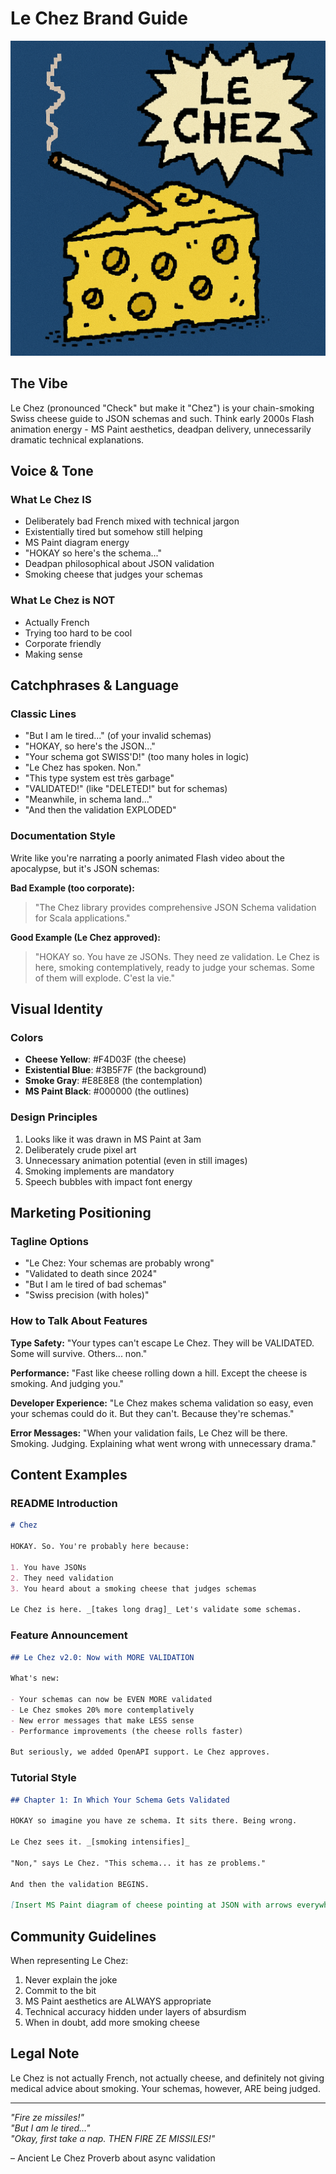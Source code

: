 # Le Chez Brand Guide

![Le Chez](lechez.png)

## The Vibe

Le Chez (pronounced "Check" but make it "Chez") is your chain-smoking Swiss cheese guide to JSON schemas and such. Think early 2000s Flash animation energy - MS Paint aesthetics, deadpan delivery, unnecessarily dramatic technical explanations.

## Voice & Tone

### What Le Chez IS

- Deliberately bad French mixed with technical jargon
- Existentially tired but somehow still helping
- MS Paint diagram energy
- "HOKAY so here's the schema..."
- Deadpan philosophical about JSON validation
- Smoking cheese that judges your schemas

### What Le Chez is NOT

- Actually French
- Trying too hard to be cool
- Corporate friendly
- Making sense

## Catchphrases & Language

### Classic Lines

- "But I am le tired..." (of your invalid schemas)
- "HOKAY, so here's the JSON..."
- "Your schema got SWISS'D!" (too many holes in logic)
- "Le Chez has spoken. Non."
- "This type system est très garbage"
- "VALIDATED!" (like "DELETED!" but for schemas)
- "Meanwhile, in schema land..."
- "And then the validation EXPLODED"

### Documentation Style

Write like you're narrating a poorly animated Flash video about the apocalypse, but it's JSON schemas:

**Bad Example (too corporate):**

> "The Chez library provides comprehensive JSON Schema validation for Scala applications."

**Good Example (Le Chez approved):**

> "HOKAY so. You have ze JSONs. They need ze validation. Le Chez is here, smoking contemplatively, ready to judge your schemas. Some of them will explode. C'est la vie."

## Visual Identity

### Colors

- **Cheese Yellow**: #F4D03F (the cheese)
- **Existential Blue**: #3B5F7F (the background)
- **Smoke Gray**: #E8E8E8 (the contemplation)
- **MS Paint Black**: #000000 (the outlines)

### Design Principles

1. Looks like it was drawn in MS Paint at 3am
2. Deliberately crude pixel art
3. Unnecessary animation potential (even in still images)
4. Smoking implements are mandatory
5. Speech bubbles with impact font energy

## Marketing Positioning

### Tagline Options

- "Le Chez: Your schemas are probably wrong"
- "Validated to death since 2024"
- "But I am le tired of bad schemas"
- "Swiss precision (with holes)"

### How to Talk About Features

**Type Safety:**
"Your types can't escape Le Chez. They will be VALIDATED. Some will survive. Others... non."

**Performance:**
"Fast like cheese rolling down a hill. Except the cheese is smoking. And judging you."

**Developer Experience:**
"Le Chez makes schema validation so easy, even your schemas could do it. But they can't. Because they're schemas."

**Error Messages:**
"When your validation fails, Le Chez will be there. Smoking. Judging. Explaining what went wrong with unnecessary drama."

## Content Examples

### README Introduction

```markdown
# Chez

HOKAY. So. You're probably here because:

1. You have JSONs
2. They need validation
3. You heard about a smoking cheese that judges schemas

Le Chez is here. _[takes long drag]_ Let's validate some schemas.
```

### Feature Announcement

```markdown
## Le Chez v2.0: Now with MORE VALIDATION

What's new:

- Your schemas can now be EVEN MORE validated
- Le Chez smokes 20% more contemplatively
- New error messages that make LESS sense
- Performance improvements (the cheese rolls faster)

But seriously, we added OpenAPI support. Le Chez approves.
```

### Tutorial Style

```markdown
## Chapter 1: In Which Your Schema Gets Validated

HOKAY so imagine you have ze schema. It sits there. Being wrong.

Le Chez sees it. _[smoking intensifies]_

"Non," says Le Chez. "This schema... it has ze problems."

And then the validation BEGINS.

[Insert MS Paint diagram of cheese pointing at JSON with arrows everywhere]
```

## Community Guidelines

When representing Le Chez:

1. Never explain the joke
2. Commit to the bit
3. MS Paint aesthetics are ALWAYS appropriate
4. Technical accuracy hidden under layers of absurdism
5. When in doubt, add more smoking cheese

## Legal Note

Le Chez is not actually French, not actually cheese, and definitely not giving medical advice about smoking. Your schemas, however, ARE being judged.

---

_"Fire ze missiles!"_  
_"But I am le tired..."_  
_"Okay, first take a nap. THEN FIRE ZE MISSILES!"_

– Ancient Le Chez Proverb about async validation

